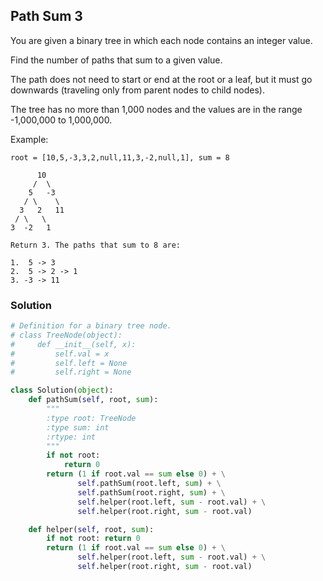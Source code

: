 ## Path Sum 3

You are given a binary tree in which each node contains an integer value.

Find the number of paths that sum to a given value.

The path does not need to start or end at the root or a leaf, but it must go downwards (traveling only from parent nodes to child nodes).

The tree has no more than 1,000 nodes and the values are in the range -1,000,000 to 1,000,000.

Example:
```
root = [10,5,-3,3,2,null,11,3,-2,null,1], sum = 8

      10
     /  \
    5   -3
   / \    \
  3   2   11
 / \   \
3  -2   1

Return 3. The paths that sum to 8 are:

1.  5 -> 3
2.  5 -> 2 -> 1
3. -3 -> 11
```

### Solution

```python
# Definition for a binary tree node.
# class TreeNode(object):
#     def __init__(self, x):
#         self.val = x
#         self.left = None
#         self.right = None

class Solution(object):
    def pathSum(self, root, sum):
        """
        :type root: TreeNode
        :type sum: int
        :rtype: int
        """
        if not root:
            return 0
        return (1 if root.val == sum else 0) + \
               self.pathSum(root.left, sum) + \
               self.pathSum(root.right, sum) + \
               self.helper(root.left, sum - root.val) + \
               self.helper(root.right, sum - root.val)

    def helper(self, root, sum):
        if not root: return 0
        return (1 if root.val == sum else 0) + \
               self.helper(root.left, sum - root.val) + \
               self.helper(root.right, sum - root.val)

```
